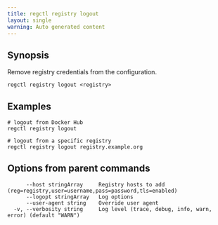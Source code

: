 ```yaml
---
title: regctl registry logout
layout: single
warning: Auto generated content
---
```


## Synopsis

Remove registry credentials from the configuration.

```shell
regctl registry logout <registry>
```

## Examples

```shell
# logout from Docker Hub
regctl registry logout

# logout from a specific registry
regctl registry logout registry.example.org
```

## Options from parent commands

```text
      --host stringArray     Registry hosts to add (reg=registry,user=username,pass=password,tls=enabled)
      --logopt stringArray   Log options
      --user-agent string    Override user agent
  -v, --verbosity string     Log level (trace, debug, info, warn, error) (default "WARN")
```
